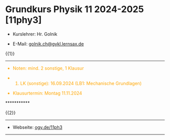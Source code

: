 <!--
author: Christian Golnik

language: de

@style
.lia-effect__circle {
    display: none !important;
}

@media (min-width: 600px) {
    .newspaper {
        column-count: 2;
        column-gap: 40px;
        column-rule: 1px solid lightblue;
    }
}

h1, h2, h3, h4, h5, h6 {
  column-span: all;
}

.cb {
    break-before: column;
}
@end

mode: Presentation

@onload
window.LIA.settings.font_size = 2
@end

@@@ ogy.de/11ph3 deaktivieren: https://ogy.de/del.cvv2y5l7old0u7gamlc1

-->

# Grundkurs Physik 11 2024-2025 [11phy3]

- Kurslehrer: Hr. Golnik

- E-Mail: golnik.ch@gykl.lernsax.de

{{1}}
***********
<span style="color:orange">

- Noten: mind. 2 sonstige, 1 Klausur

- 1. LK (sonstige): 16.09.2024 (LB1: Mechanische Grundlagen)

- Klausurtermin: Montag 11.11.2024

</span>
***********

{{2}}
***********

- Webseite: [ogy.de/11ph3](https://ogy.de/11ph3)

***********

